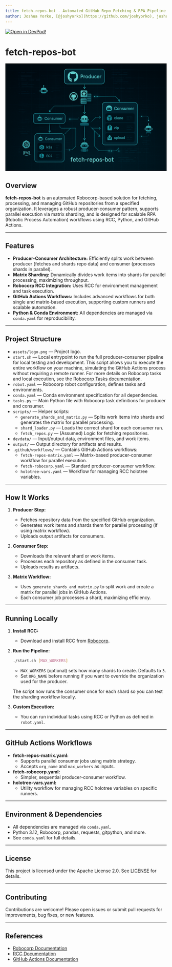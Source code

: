 ```yaml
---
title: fetch-repos-bot - Automated GitHub Repo Fetching & RPA Pipeline
author: Joshua Yorko, [@joshyorko](https://github.com/joshyorko), joshua.yorko@gmail.com
---
```

[![Open in DevPod!](https://devpod.sh/assets/open-in-devpod.svg)](https://devpod.sh/open#https://github.com/joshyorko/fetch-repos-bot)
# fetch-repos-bot



<p align="center">
  <img src="assets/logo.png" alt="Project Logo" width="600"/>
</p>


## Overview
**fetch-repos-bot** is an automated Robocorp-based solution for fetching, processing, and managing GitHub repositories from a specified organization. It leverages a robust producer-consumer pattern, supports parallel execution via matrix sharding, and is designed for scalable RPA (Robotic Process Automation) workflows using RCC, Python, and GitHub Actions.

---

## Features
- **Producer-Consumer Architecture:** Efficiently splits work between producer (fetches and shards repo data) and consumer (processes shards in parallel).
- **Matrix Sharding:** Dynamically divides work items into shards for parallel processing, maximizing throughput.
- **Robocorp RCC Integration:** Uses RCC for environment management and task execution.
- **GitHub Actions Workflows:** Includes advanced workflows for both single and matrix-based execution, supporting custom runners and scalable automation.
- **Python & Conda Environment:** All dependencies are managed via `conda.yaml` for reproducibility.

---

## Project Structure

- `assets/logo.png` — Project logo.
- `start.sh` — Local entrypoint to run the full producer-consumer pipeline for local testing and development. This script allows you to execute the entire workflow on your machine, simulating the GitHub Actions process without requiring a remote runner. For more details on Robocorp tasks and local execution, see the [Robocorp Tasks documentation](https://robocorp.com/docs/development-guide/tasks/).
- `robot.yaml` — Robocorp robot configuration, defines tasks and environments.
- `conda.yaml` — Conda environment specification for all dependencies.
- `tasks.py` — Main Python file with Robocorp task definitions for producer and consumer.
- `scripts/` — Helper scripts:
  - `generate_shards_and_matrix.py` — Splits work items into shards and generates the matrix for parallel processing.
  - `shard_loader.py` — Loads the correct shard for each consumer run.
  - `fetch_repos.py` — (Assumed) Logic for fetching repositories.
- `devdata/` — Input/output data, environment files, and work items.
- `output/` — Output directory for artifacts and results.
- `.github/workflows/` — Contains GitHub Actions workflows:
  - `fetch-repos-matrix.yaml` — Matrix-based producer-consumer workflow for parallel execution.
  - `fetch-robocorp.yaml` — Standard producer-consumer workflow.
  - `holotree-vars.yaml` — Workflow for managing RCC holotree variables.

---

## How It Works

1. **Producer Step:**
   - Fetches repository data from the specified GitHub organization.
   - Generates work items and shards them for parallel processing (if using matrix workflow).
   - Uploads output artifacts for consumers.

2. **Consumer Step:**
   - Downloads the relevant shard or work items.
   - Processes each repository as defined in the consumer task.
   - Uploads results as artifacts.

3. **Matrix Workflow:**
   - Uses `generate_shards_and_matrix.py` to split work and create a matrix for parallel jobs in GitHub Actions.
   - Each consumer job processes a shard, maximizing efficiency.

---

## Running Locally

1. **Install RCC:**
   - Download and install RCC from [Robocorp](https://robocorp.com/docs/rcc/installation/).

2. **Run the Pipeline:**
   ```bash
   ./start.sh [MAX_WORKERS]
   ```
   - `MAX_WORKERS` (optional) sets how many shards to create. Defaults to `3`.
   - Set `ORG_NAME` before running if you want to override the organization used
     for the producer.

   The script now runs the consumer once for each shard so you can test the
   sharding workflow locally.

3. **Custom Execution:**
   - You can run individual tasks using RCC or Python as defined in `robot.yaml`.

---

## GitHub Actions Workflows

- **fetch-repos-matrix.yaml:**
  - Supports parallel consumer jobs using matrix strategy.
  - Accepts `org_name` and `max_workers` as inputs.
- **fetch-robocorp.yaml:**
  - Simpler, sequential producer-consumer workflow.
- **holotree-vars.yaml:**
  - Utility workflow for managing RCC holotree variables on specific runners.

---

## Environment & Dependencies

- All dependencies are managed via `conda.yaml`.
- Python 3.12, Robocorp, pandas, requests, gitpython, and more.
- See `conda.yaml` for full details.

---

## License

This project is licensed under the Apache License 2.0. See [LICENSE](LICENSE) for details.

---

## Contributing

Contributions are welcome! Please open issues or submit pull requests for improvements, bug fixes, or new features.

---

## References
- [Robocorp Documentation](https://robocorp.com/docs/)
- [RCC Documentation](https://github.com/robocorp/rcc)
- [GitHub Actions Documentation](https://docs.github.com/en/actions)
